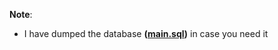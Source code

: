 **Note**:
- I have dumped the database **([main.sql](https://github.com/tunanyugen/order-manager/blob/master/main.sql))** in case you need it
